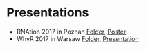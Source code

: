 # Presentations

* RNAtion 2017 in Poznan [Folder](https://github.com/geneticsMiNIng/MLGenSig/tree/master/Presentations/RNAtion%20Poznan%202017), [Poster](https://github.com/geneticsMiNIng/MLGenSig/blob/master/Presentations/RNAtion%20Poznan%202017/Poster_MLExpResso.pdf)
* WhyR 2017 in Warsaw [Folder](https://github.com/geneticsMiNIng/MLGenSig/tree/master/Presentations/WhyR_2017), [Presentation](https://rawgit.com/geneticsMiNIng/MLGenSig/master/Presentations/WhyR_2017/prezentacja_WhyR.html#/)

